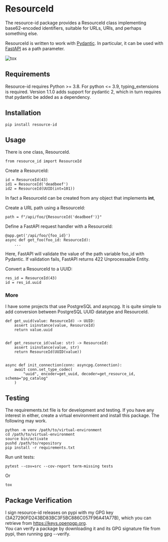 # ResourceId

The resource-id package provides a ResourceId class implementing base62-encoded identifiers, suitable
for URLs, URIs, and perhaps something else.

ResourceId is written to work with [Pydantic](https://pydantic-docs.helpmanual.io).
In particular, it can be used with [FastAPI](https://fastapi.tiangolo.com) as a path parameter.

![tox](https://github.com/declaresub/resource-id/actions/workflows/tox.yml/badge.svg)


## Requirements

Resource-id requires Python >= 3.8. For python <= 3.9, typing_extensions is required.
Version 1.1.0 adds support for pydantic 2, which in turn requires that pydantic be added 
as a dependency.

## Installation

    pip install resource-id

## Usage

There is one class, ResourceId.

    from resource_id import ResourceId

Create a ResourceId:

    id = ResourceId(43)
    id1 = ResourceId('deadbeef')
    id2 = ResourceId(UUID(int=101))

In fact a ResourceId can be created from any object that implements __int__,


Create a URL path using a ResourceId:

    path = f"/api/foo/{ResourceId('deadbeef')}"

Define a FastAPI request handler with a ResourceId:

    @app.get('/api/foo/{foo_id}')
    async def get_foo(foo_id: ResourceId):
        ...

Here, FastAPI will validate the value of the path variable foo_id with Pydantic.  If validation fails, 
FastAPI returns 422 Unprocessable Entity.

    
Convert a ResourceId to a UUID:

    res_id = ResourceId(43)
    id = res_id.uuid

### More

I have some projects that use PostgreSQL and asyncpg.  It is quite simple to add conversion between PostgreSQL UUID datatype and ResourceId.

```
def get_uuid(value: ResourceId) -> UUID:
    assert isinstance(value, ResourceId)
    return value.uuid


def get_resource_id(value: str) -> ResourceId:
    assert isinstance(value, str)
    return ResourceId(UUID(value))


async def init_connection(conn: asyncpg.Connection):
    await conn.set_type_codec(
        "uuid", encoder=get_uuid, decoder=get_resource_id, schema="pg_catalog"
    )
```




## Testing

The requirements.txt file is for development and testing. If you have any interest in either,
create a virtual environment and install this package.  The following may work.

    python -m venv /path/to/virtual-environment
    cd /path/to/virtual-environment
    source bin/activate
    pushd /path/to/repository
    pip install -r requirements.txt


Run unit tests:

    pytest --cov=src --cov-report term-missing tests

Or

    tox


## Package Verification

I sign resource-id releases on pypi with my GPG key (3A27290FD243BD83BC3F5BC886C057F96A41A77B), which you can retrieve from https://keys.openpgp.org.  
You can verify a package by downloading it and its GPG signature file from pypi, then running gpg --verify.
